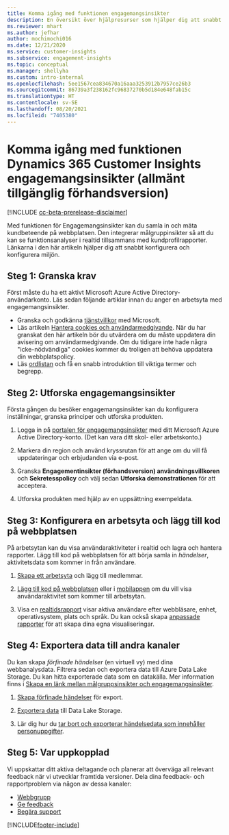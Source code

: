 ```yaml
---
title: Komma igång med funktionen engagemangsinsikter
description: En översikt över hjälpresurser som hjälper dig att snabbt komma igång.
ms.reviewer: mhart
ms.author: jefhar
author: mochimochi016
ms.date: 12/21/2020
ms.service: customer-insights
ms.subservice: engagement-insights
ms.topic: conceptual
ms.manager: shellyha
ms.custom: intro-internal
ms.openlocfilehash: 5ee1567cea834670a16aaa3253912b7957ce26b3
ms.sourcegitcommit: 86739a3f238162fc96837270b5d184e648fab15c
ms.translationtype: HT
ms.contentlocale: sv-SE
ms.lasthandoff: 08/20/2021
ms.locfileid: "7405380"
---
```

# <a name="get-started-with-dynamics-365-customer-insights-engagement-insights-capability-public-preview"></a>Komma igång med funktionen Dynamics 365 Customer Insights engagemangsinsikter (allmänt tillgänglig förhandsversion)

[!INCLUDE [cc-beta-prerelease-disclaimer](includes/cc-beta-prerelease-disclaimer.md)]

Med funktionen för Engagemangsinsikter kan du samla in och mäta kundbeteende på webbplatsen. Den integrerar målgruppinsikter så att du kan se funktionsanalyser i realtid tillsammans med kundprofilrapporter. Länkarna i den här artikeln hjälper dig att snabbt konfigurera och konfigurera miljön.

## <a name="step-1-review-prerequisites"></a>Steg 1: Granska krav

Först måste du ha ett aktivt Microsoft Azure Active Directory-användarkonto. Läs sedan följande artiklar innan du anger en arbetsyta med engagemangsinsikter.

- Granska och godkänna [tjänstvillkor](terms-of-service.md) med Microsoft.  
- Läs artikeln [Hantera cookies och användarmedgivande](user-consent-storage.md). När du har granskat den här artikeln bör du utvärdera om du måste uppdatera din avisering om användarmedgivande. Om du tidigare inte hade några "icke-nödvändiga" cookies kommer du troligen att behöva uppdatera din webbplatspolicy.
- Läs [ordlistan](glossary.md) och få en snabb introduktion till viktiga termer och begrepp.

## <a name="step-2-explore-engagement-insights"></a>Steg 2: Utforska engagemangsinsikter

Första gången du besöker engagemangsinsikter kan du konfigurera inställningar, granska principer och utforska produkten.

1. Logga in på [portalen för engagemangsinsikter](https://pi.dynamics.com) med ditt Microsoft Azure Active Directory-konto. (Det kan vara ditt skol- eller arbetskonto.)

1. Markera din region och använd kryssrutan för att ange om du vill få uppdateringar och erbjudanden via e-post.

1. Granska **Engagementinsikter (förhandsversion) användningsvillkoren** och **Sekretesspolicy** och välj sedan **Utforska demonstrationen** för att acceptera.

1. Utforska produkten med hjälp av en uppsättning exempeldata.

##  <a name="step-3-set-up-a-workspace-and-add-code-to-your-website"></a>Steg 3: Konfigurera en arbetsyta och lägg till kod på webbplatsen

På arbetsytan kan du visa användaraktiviteter i realtid och lagra och hantera rapporter. Lägg till kod på webbplatsen för att börja samla in *händelser*, aktivitetsdata som kommer in från användare.

1. [Skapa ett arbetsyta](create-workspace.md) och lägg till medlemmar.

1. [Lägg till kod på webbplatsen](instrument-website.md) eller i [mobilappen](developer-resources.md#capture-events-from-mobile-apps) om du vill visa användaraktivitet som kommer till arbetsytan.

1. Visa en [realtidsrapport](view-reports.md) visar aktiva användare efter webbläsare, enhet, operativsystem, plats och språk. Du kan också skapa [anpassade rapporter](custom-reports.md) för att skapa dina egna visualiseringar.
    
## <a name="step-4-export-data-to-other-channels"></a>Steg 4: Exportera data till andra kanaler

Du kan skapa *förfinade händelser* (en virtuell vy) med dina webbanalysdata. Filtrera sedan och exportera data till Azure Data Lake Storage. Du kan hitta exporterade data som en datakälla. Mer information finns i [Skapa en länk mellan målgruppsinsikter och engagemangsinsikter](integrate-audience-insights-engagement-insights.md).

1. [Skapa förfinade händelser](refined-events.md) för export.

1. [Exportera data](export-events.md) till Data Lake Storage.

1. Lär dig hur du [tar bort och exporterar händelsedata som innehåller personuppgifter](delete-export-personal-data.md).
 
## <a name="step-5-stay-connected"></a>Steg 5: Var uppkopplad

Vi uppskattar ditt aktiva deltagande och planerar att överväga all relevant feedback när vi utvecklar framtida versioner. Dela dina feedback- och rapportproblem via någon av dessa kanaler:
- [Webbgrupp](https://go.microsoft.com/fwlink/?linkid=2141648)
- [Ge feedback](https://go.microsoft.com/fwlink/?linkid=2143222)
- [Begära support](https://go.microsoft.com/fwlink/?linkid=2145734) 


[!INCLUDE[footer-include](../includes/footer-banner.md)]
